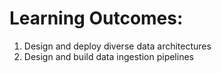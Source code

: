 # Learning Outcomes: 

1. Design and deploy diverse data architectures 
2. Design and build data ingestion pipelines 

